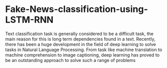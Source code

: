 # Fake-News-classification-using-LSTM-RNN

Text classification task is generally considered to be a difficult task, the main reason for this is long term dependencies found in a text. Recently, there has been a huge development in the field of deep learning to solve tasks in Natural Language Processing. From task like machine translation to machine comprehension to image captioning, deep learning has proved to be an outstanding approach to solve such a range of problems

